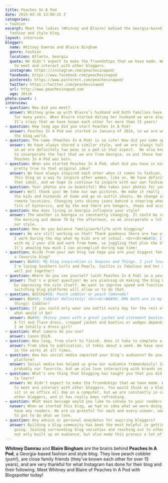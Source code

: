 ```yaml
---
title: Peaches In A Pod
date: 2015-03-16 13:00:25 Z
categories:
- fashion
excerpt: Meet the ladies (Whitney and Blaire) behind the Georgia-based oh-so-southern
  fashion and style blog.
layout: interview
blogger:
  name: Whitney Damrau and Blaire Bingham
  genre: Fashion
  location: Atlanta, Georgia
  quote: We didn't expect to make the friendships that we have made. We love getting
    to meet and interact with other bloggers.
  instagram: https://instagram.com/peachesinapod/
  facebook: https://www.facebook.com/peachesinapod
  pinterest: https://www.pinterest.com/peachesinapod/
  twitter: https://twitter.com/peachesinapod
  url: http://www.peachesinapod.com
  age: 30ish
photo-count: 1
interview:
- question: How did you meet?
  answer: Whitney grew up with Blaire’s husband and both families have been friends
    for many years. When Blaire started dating her husband we were always together.
    It’s crazy that we have known each other for more than 15 years!
- question: How long ago did you start Peaches In A Pod?
  answer: Peaches In A Pod was started in January of 2014, so we are wee babes in
    the blog world.
- question: The name (Peaches In A Pod) is so cute! How did you come up with it?
  answer: We have always shared a similar style, and we are always talking fashion,
    so we are definitely two peas in a pod in that aspect.  We also knew that we wanted
    to incorporate the fact that we are from Georgia, so put those two together, and
    Peaches In A Pod was born.
- question: When you started Peaches In A Pod, what did you have in mind? Has it stayed
    pretty true to that original idea?
  answer: We have always inspired each other when it comes to fashion, so we started
    this blog as a way to inspire other women, like us. We have definitely stuck to
    that ideal, and we hope to continue to inspire with our own fashion experiments.
- question: Your photos are so beautiful! Who takes your photos for you?
  answer: Well thank you! We take our own pictures. We make it really fun by leaving
    the kids and husbands at home and go on outfit shoots. We change in the car in
    remote locations. Changing into skinny jeans behind a steering wheel gets us into
    fits of hysterics, and by the end there are hangers, shoes and accessories everywhere!
- question: How does living in Georgia influence your style?
  answer: The weather in Georgia is constantly changing. It could be in the 40’s in
    the morning and above 70 by the afternoon, so we incorporate a lot of layers into
    our style.
- question: How do you balance family/work/life with blogging?
  answer: We are still working on that! Thank goodness there are two of us! <br><br>B&#58;
    I work during the day when my kids are at school. <br><br>W&#58; I stay at home
    with my 2 year old and work from home, so juggling that plus the blog has it challenges.
    It’s amazing how much I can accomplish during nap time!
- question: Aside from your own blog (we hope you are your biggest fan!), do you have
    a favorite blog?
  answer: B&#58; My blog inspiration is Sequins and Things. I just love her style!  <br><br>W&#58;
    I'm loving Southern Curls and Pearls. Caitlin is fabulous and her style is so
    well put together!
- question: Where do you see yourself (with Peaches In A Pod) in a year?
  answer: That's a great question! We are planning on making the blog bigger and better
    by improving the site itself. We want to improve speed and functionality. Hopefully
    switching blog platforms will allow us to do that.
- question: QUICK&#58; Peach cobbler or peach lemonade?
  answer: B&#58; Cobbler definitely! <br><br>W&#58; OMG both are in my top 5 favorite
    things! Cobbler!
- question: If you could only wear one outfit every day for the rest of your life,
    what would it be?
  answer: B&#58; Skinny jeans with a great jacket and statement booties. <br><br>W&#58;
    A fit and flare dress, cropped jacket and booties or wedges depending on the season.
    I am totally a dress girl!
- question: What camera do you use?
  answer: Canon DSLR.
- question: How long, from start to finish, does it take to complete a blog post?
  answer: From idea to publication, it takes about a week. We have several drafts
    in the works at all times.
- question: How has social media impacted your blog’s audience? Do you have a favorite
    platform?
  answer: Social media has helped us grow our audience tremendously! Instagram is
    probably our favorite, but we also love interacting with brands on Twitter.
- question: What’s one thing that blogging has taught you that you did not expect
    to learn?
  answer: We didn't expect to make the friendships that we have made. We love getting
    to meet and interact with other bloggers. You would think as a blogger, that you
    sit in an office all day on a computer, but we are constantly in contact with
    other bloggers, and it has really been refreshing.
- question: What main message would you like to convey to your readers?
  naswer: When we started this blog, we had no idea what we were doing, or if we would
    have any readers. We are so grateful for each and every viewer, and we are blessed
    to get to do what we love.
- question: Any advice or personal anecdotes for aspiring bloggers?
  answer: Building a blog community has been the most helpful in getting our blog
    going. Joining surrounding blog societies and reaching out to other bloggers has
    not only built up an audience, but also made this process a lot of fun.
---
```


**Whitney Damrau** and **Blaire Bingham** are the brains behind **Peaches In A Pod**, a Georgia-based fashion and style blog. They love peach cobbler (yum!), are close family friends (they've known each other for over 15 years), and are very thankful for what Instagram has done for their blog and their following. Meet Whitney and Blaire of Peaches In A Pod with Blogspotter today!